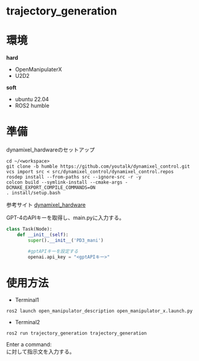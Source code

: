 # trajectory_generation
# 環境

**hard**
- OpenManipulaterX
- U2D2

**soft**
- ubuntu 22.04
- ROS2 humble

# 準備
dynamixel_hardwareのセットアップ
```
cd ~/<workspace>
git clone -b humble https://github.com/youtalk/dynamixel_control.git
vcs import src < src/dynamixel_control/dynamixel_control.repos
rosdep install --from-paths src --ignore-src -r -y
colcon build --symlink-install --cmake-args -DCMAKE_EXPORT_COMPILE_COMMANDS=ON
. install/setup.bash
```
参考サイト
[dynamixel_hardware](https://github.com/dynamixel-community/dynamixel_hardware/tree/humble)


GPT-4のAPIキーを取得し、main.pyに入力する。
```main.py
class Task(Node):
    def __init__(self):
        super().__init__('PD3_mani') 

        #gptAPIキーを設定する
        openai.api_key = "<gptAPIキー>"
```

# 使用方法
- Terminal1
```
ros2 launch open_manipulator_description open_manipulator_x.launch.py
```

- Terminal2
```
ros2 run trajectory_generation trajectory_generation
```
Enter a command:\
に対して指示文を入力する。
